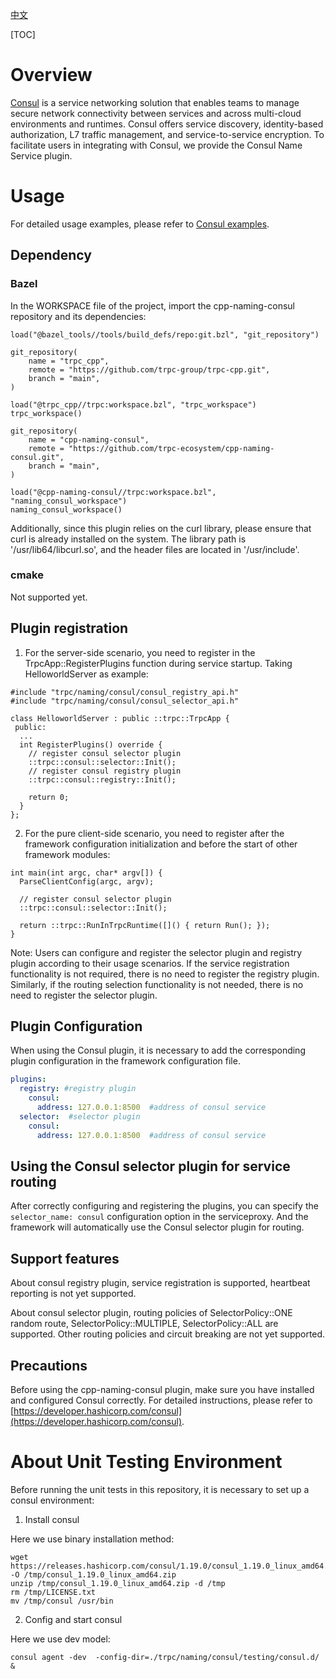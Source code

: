 [中文](./README.zh_CN.md)

[TOC]

# Overview
[Consul](https://developer.hashicorp.com/consul) is a service networking solution that enables teams to manage secure network connectivity between services and across multi-cloud environments and runtimes. Consul offers service discovery, identity-based authorization, L7 traffic management, and service-to-service encryption. To facilitate users in integrating with Consul, we provide the Consul Name Service plugin.

# Usage
For detailed usage examples, please refer to [Consul examples](./examples).

## Dependency
### Bazel
In the WORKSPACE file of the project, import the cpp-naming-consul repository and its dependencies:
```
load("@bazel_tools//tools/build_defs/repo:git.bzl", "git_repository")

git_repository(
    name = "trpc_cpp",
    remote = "https://github.com/trpc-group/trpc-cpp.git",
    branch = "main",
)

load("@trpc_cpp//trpc:workspace.bzl", "trpc_workspace")
trpc_workspace()

git_repository(
    name = "cpp-naming-consul",
    remote = "https://github.com/trpc-ecosystem/cpp-naming-consul.git",
    branch = "main",
)

load("@cpp-naming-consul//trpc:workspace.bzl", "naming_consul_workspace")
naming_consul_workspace()
```

Additionally, since this plugin relies on the curl library, please ensure that curl is already installed on the system. The library path is '/usr/lib64/libcurl.so', and the header files are located in '/usr/include'.
### cmake
Not supported yet.

## Plugin registration
1. For the server-side scenario, you need to register in the TrpcApp::RegisterPlugins function during service startup. Taking HelloworldServer as example:

```
#include "trpc/naming/consul/consul_registry_api.h"
#include "trpc/naming/consul/consul_selector_api.h"

class HelloworldServer : public ::trpc::TrpcApp {
 public:
  ...
  int RegisterPlugins() override {
    // register consul selector plugin
    ::trpc::consul::selector::Init();
    // register consul registry plugin
    ::trpc::consul::registry::Init();

    return 0;
  }
};
```
2. For the pure client-side scenario, you need to register after the framework configuration initialization and before the start of other framework modules:
```
int main(int argc, char* argv[]) {
  ParseClientConfig(argc, argv);

  // register consul selector plugin
  ::trpc::consul::selector::Init();

  return ::trpc::RunInTrpcRuntime([]() { return Run(); });
}
```

Note: Users can configure and register the selector plugin and registry plugin according to their usage scenarios. If the service registration functionality is not required, there is no need to register the registry plugin. Similarly, if the routing selection functionality is not needed, there is no need to register the selector plugin.

## Plugin Configuration

When using the Consul plugin, it is necessary to add the corresponding plugin configuration in the framework configuration file.

```yaml
plugins:
  registry: #registry plugin
    consul:
      address: 127.0.0.1:8500  #address of consul service
  selector:  #selector plugin
    consul:
      address: 127.0.0.1:8500  #address of consul service
```

## Using the Consul selector plugin for service routing

After correctly configuring and registering the plugins, you can specify the `selector_name: consul` configuration option in the serviceproxy. And the framework will automatically use the Consul selector plugin for routing.

## Support features

About consul registry plugin, service registration is supported, heartbeat reporting is not yet supported.

About consul selector plugin, routing policies of SelectorPolicy::ONE random route, SelectorPolicy::MULTIPLE, SelectorPolicy::ALL are supported. Other routing policies and circuit breaking are not yet supported.

## Precautions
Before using the cpp-naming-consul plugin, make sure you have installed and configured Consul correctly. For detailed instructions, please refer to [https://developer.hashicorp.com/consul](https://developer.hashicorp.com/consul).

# About Unit Testing Environment 
Before running the unit tests in this repository, it is necessary to set up a consul environment:

1. Install consul

  Here we use binary installation method:

  ```
  wget https://releases.hashicorp.com/consul/1.19.0/consul_1.19.0_linux_amd64.zip -O /tmp/consul_1.19.0_linux_amd64.zip
  unzip /tmp/consul_1.19.0_linux_amd64.zip -d /tmp
  rm /tmp/LICENSE.txt
  mv /tmp/consul /usr/bin
  ```

2. Config and start consul

  Here we use dev model:

  ```
  consul agent -dev  -config-dir=./trpc/naming/consul/testing/consul.d/ &
  ``` 
